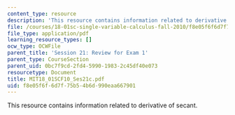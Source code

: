 ```yaml
---
content_type: resource
description: 'This resource contains information related to derivative of secant. '
file: /courses/18-01sc-single-variable-calculus-fall-2010/f8e05f6f6d7f75b54b6d990eaa667901_MIT18_01SCF10_Ses21c.pdf
file_type: application/pdf
learning_resource_types: []
ocw_type: OCWFile
parent_title: 'Session 21: Review for Exam 1'
parent_type: CourseSection
parent_uid: 0bc7f9cd-2fd4-5990-1983-2c45df40e073
resourcetype: Document
title: MIT18_01SCF10_Ses21c.pdf
uid: f8e05f6f-6d7f-75b5-4b6d-990eaa667901
---
```

This resource contains information related to derivative of secant. 

